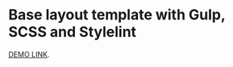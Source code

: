 # Base layout template with Gulp, SCSS and Stylelint
   [DEMO LINK](https://andreyserhovetc.github.io/Museum/).

